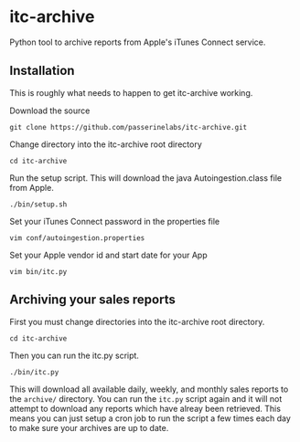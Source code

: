 itc-archive
===========

Python tool to archive reports from Apple's iTunes Connect service.

Installation
------------

This is roughly what needs to happen to get itc-archive working.

Download the source

```
git clone https://github.com/passerinelabs/itc-archive.git
```

Change directory into the itc-archive root directory

```
cd itc-archive
```

Run the setup script. This will download the java Autoingestion.class file from Apple.

```
./bin/setup.sh
```

Set your iTunes Connect password in the properties file

``` 
vim conf/autoingestion.properties
```

Set your Apple vendor id and start date for your App

```
vim bin/itc.py
```

Archiving your sales reports
----------------------------

First you must change directories into the itc-archive root directory.

```
cd itc-archive
```

Then you can run the itc.py script.

```
./bin/itc.py
```

This will download all available daily, weekly, and monthly sales reports to the
`archive/` directory. You can run the `itc.py` script again and it will not
attempt to download any reports which have alreay been retrieved. This means you
can just setup a cron job to run the script a few times each day to make sure
your archives are up to date.

